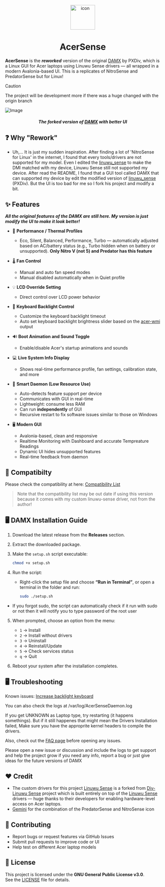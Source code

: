 <p align="center">
  <img src="https://raw.githubusercontent.com/kleqing/AcerSense/refs/heads/main/AcerSense/icon.png" alt="icon" width="80" style="vertical-align: middle;">
</p>

<h1 align="center">
  AcerSense
</h1>

**AcerSense** is the ***reworked*** version of the original [DAMX](https://github.com/PXDiv/Div-Acer-Manager-Max) by PXDiv, which is a Linux GUI for Acer laptops using Linuwu Sense drivers — all wrapped in a modern Avalonia-based UI. This is a replicates of NitroSense and PredatorSense but for Linux!

> [!CAUTION]
> The project will be development more if there was a huge changed with the origin branch

![Image](https://github.com/user-attachments/assets/d684c630-5b0a-482e-acea-0b3933987312)

<h4 align="center" style="font-style: italic">
 The forked version of <a href="https://github.com/PXDiv/Div-Acer-Manager-Max">DAMX</a> with better UI
</h4>  

## ❓ Why "Rework"

- Uh,... It is just my sudden inspiration. After finding a lot of 'NitroSense for Linux' in the internet, I found that every tools/drivers are not supported for my model. Even I edited the [linuwu_sense](https://github.com/0x7375646F/Linuwu-Sense/blob/main/src/linuwu_sense.c) to make the DMI matched with my device, Linuwu Sense still not supported my device. After read the README, I found that a GUI tool called DAMX that can supported my device by edit the modified version of [linuwu_sense](https://github.com/PXDiv/Div-Linuwu-Sense) (PXDiv). But the UI is too bad for me so I fork his project and modify a bit.

## ✨ Features

***All the original features of the DAMX are still here. My version is just modify the UI to make it look better!***

- 🔋 **Performance / Thermal Profiles**
  - Eco, Silent, Balanced, Performance, Turbo — automatically adjusted based on AC/battery status
  (e.g., Turbo hidden when on battery or unsupported). **Only Nitro V (not 5) and Predator has this feature**

- 🌡 **Fan Control**
  - Manual and auto fan speed modes
  - Manual disabled automatically when in Quiet profile

- 💡 **LCD Override Setting**
  - Direct control over LCD power behavior

- 🎨 **Keyboard Backlight Control**
  - Customize the keyboard backlight timeout
  - Auto set keyboard backlight brightness slider based on the [acer-wmi](https://github.com/torvalds/linux/blob/master/drivers/platform/x86/acer-wmi.c) output

- 🔊 **Boot Animation and Sound Toggle**
  - Enable/disable Acer's startup animations and sounds

- 💻 **Live System Info Display**
  - Shows real-time performance profile, fan settings, calibration state, and more

- 🧠 **Smart Daemon (Low Resource Use)**
  - Auto-detects feature support per device
  - Communicates with GUI in real-time
  - Lightweight: consume less RAM
  - Can run **independently** of GUI
  - Recursive restart to fix software issues similar to those on Windows

- 🖥️ **Modern GUI**
  - Avalonia-based, clean and responsive
  - Realtime Monitoring with Dashboard and accurate Tempreature Readings
  - Dynamic UI hides unsupported features
  - Real-time feedback from daemon

## 🧭 Compatibilty
Please check the compatibility at here: [Compatibility List](https://github.com/kleqing/AcerSense/blob/main/Compatibility.md)

> Note that the compatibility list may be out date if using this version because it comes with my custom linuwu-sense driver, not from the author!

## 🖥️ DAMX Installation Guide

1. Download the latest release from the **Releases** section.

2. Extract the downloaded package.

3. Make the `setup.sh` script executable:

   ```bash
   chmod +x setup.sh
   ```
  
4. Run the script:

   - Right-click the setup file and choose **“Run in Terminal”**,
     or open a terminal in the folder and run:

     ```bash
     sudo ./setup.sh
     ```
  - If you forgot sudo, the script can automatically check if it run with sudo or not then it will notify you to type password of the root user

5. When prompted, choose an option from the menu:

   - `1` → Install
   - `2` → Install without drivers
   - `3` → Uninstall
   - `4` → Reinstall/Update
   - `5` → Check services status
   - `q` → Quit

6. Reboot your system after the installation completes.

## 🖥️ Troubleshooting

Known issues: [Increase backlight keyboard](https://github.com/kleqing/Linuwu-Sense#%EF%B8%8F-known-issue-fn--f10-keyboard-backlight-key)

You can also check the logs at /var/log/AcerSenseDaemon.log

If you get UNKNOWN as Laptop type, try restarting (it happens somethings). 
But if it still happenes that might mean the Drivers Installation failed, Make sure you have the approprite kernel headers to compile the drivers.

Also, check out the [FAQ page](https://github.com/kleqing/AcerSense/blob/main/FAQ.md) before opening any issues.

Please open a new issue or discussion and include the logs to get support and help the project grow if you need any info, report a bug or just give ideas for the future versions of DAMX

## ❤️ Credit

- The custom drivers for this project [Linuwu Sense](https://github.com/kleqing/Linuwu-Sense) is a forked from [Div-Linuwu Sense](https://github.com/PXDiv/Div-Linuwu-Sense) project which is built entirely on top of the [Linuwu Sense](https://github.com/0x7375646F/Linuwu-Sense) drivers — huge thanks to their developers for enabling hardware-level access on Acer laptops.
- [Gemini](https://gemini.google.com/) for the combination of the PredatorSense and NitroSense icon

## 🤝 Contributing

- Report bugs or request features via GitHub Issues
- Submit pull requests to improve code or UI
- Help test on different Acer laptop models

## 📄 License

This project is licensed under the **GNU General Public License v3.0**.  
See the [LICENSE](LICENSE) file for details.

